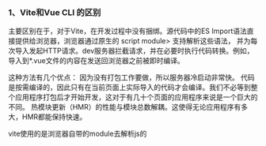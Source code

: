

### 1、Vite和Vue CLI 的区别

主要区别在于，对于Vite，在开发过程中没有捆绑。源代码中的ES Import语法直接提供给浏览器，浏览器通过原生的 script module> 支持解析这些语法，
并为每次导入发起HTTP请求。dev服务器拦截请求，并在必要时执行代码转换。例如，导入到*.vue文件的内容在发送回浏览器之前被即时编译。

这种方法有几个优点：
  因为没有打包工作要做，所以服务器冷启动非常快。
  代码是按需编译的，因此只有在当前页面上实际导入的代码才会编译。我们不必等到整个应用程序打包后才开始开发，这对于有几十个页面的应用程序来说是一个巨大的不同。
  热模块更新（HMR）的性能与模块总数解耦。这使得无论应用程序有多大，HMR都能保持快速。


vite使用的是浏览器自带的module去解析js的